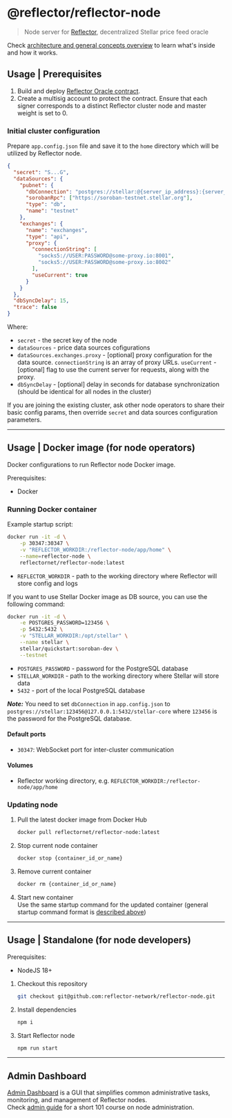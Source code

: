 # @reflector/reflector-node

> Node server for [Reflector](https://reflector.network), decentralized Stellar price feed oracle

Check [architecture and general concepts overview](docs/how-it-works.md) to learn what's inside and how it works.

## Usage | Prerequisites

1. Build and deploy [Reflector Oracle contract](https://github.com/reflector-network/reflector-contract).
2. Create a multisig account to protect the contract. Ensure that each signer corresponds to a distinct Reflector cluster node and 
   master weight is set to 0.

### Initial cluster configuration

Prepare `app.config.json` file and save it to the `home` directory which will be utilized by Reflector node. 

```json
{
  "secret": "S...G",
  "dataSources": {
    "pubnet": {
      "dbConnection": "postgres://stellar:@{server_ip_address}:{server_port}/stellar-core",
      "sorobanRpc": ["https://soroban-testnet.stellar.org"],
      "type": "db",
      "name": "testnet"
    },
    "exchanges": {
      "name": "exchanges",
      "type": "api",
      "proxy": {
        "connectionString": [
          "socks5://USER:PASSWORD@some-proxy.io:8001",
          "socks5://USER:PASSWORD@some-proxy.io:8002"
        ],
        "useCurrent": true
      }
    }
  },
  "dbSyncDelay": 15,
  "trace": false
}
```

Where:
- `secret` - the secret key of the node
- `dataSources` - price data sources cofigurations
- `dataSources.exchanges.proxy` - [optional] proxy configuration for the data source. `connectionString` is an array of proxy URLs. `useCurrent` - [optional] flag to use the current server for requests, along with the proxy.
- `dbSyncDelay` - [optional] delay in seconds for database synchronization (should be identical for all nodes in the cluster)
 
If you are joining the existing cluster, ask other node operators to share their basic config params, then override `secret` and data sources configuration parameters.

---

## Usage | Docker image (for node operators)

Docker configurations to run Reflector node Docker image.

Prerequisites:
- Docker

### Running Docker container

Example startup script:

```bash
docker run -it -d \
    -p 30347:30347 \
    -v "REFLECTOR_WORKDIR:/reflector-node/app/home" \
    --name=reflector-node \
    reflectornet/reflector-node:latest
```
- `REFLECTOR_WORKDIR` - path to the working directory where Reflector will store config and logs

If you want to use Stellar Docker image as DB source, you can use the following command:

```bash
docker run -it -d \
    -e POSTGRES_PASSWORD=123456 \
    -p 5432:5432 \
    -v "STELLAR_WORKDIR:/opt/stellar" \
    --name stellar \
    stellar/quickstart:soroban-dev \
    --testnet
```

- `POSTGRES_PASSWORD` - password for the PostgreSQL database
- `STELLAR_WORKDIR` - path to the working directory where Stellar will store data
- `5432` - port of the local PostgreSQL database

**_Note:_** You need to set `dbConnection` in `app.config.json` to `postgres://stellar:123456@127.0.0.1:5432/stellar-core` where `123456` is the
password for the PostgreSQL database.

#### Default ports 

- `30347`: WebSocket port for inter-cluster communication

#### Volumes

- Reflector working directory, e.g. `REFLECTOR_WORKDIR:/reflector-node/app/home`

### Updating node

1. Pull the latest docker image from Docker Hub
   ```bash
   docker pull reflectornet/reflector-node:latest
   ```
2. Stop current node container
   ```bash
   docker stop {container_id_or_name}
   ```
3. Remove current container
   ```bash
   docker rm {container_id_or_name}
   ```
4. Start new container  
   Use the same startup command for the updated container (general startup command format is [described above](#running-docker-container))

---

## Usage | Standalone (for node developers)

Prerequisites:
- NodeJS 18+

1. Checkout this repository
   ```bash
   git checkout git@github.com:reflector-network/reflector-node.git
   ```
2. Install dependencies
   ```bash
   npm i
   ```
3. Start Reflector node
   ```bash
   npm run start
   ```
--- 

## Admin Dashboard

[Admin Dashboard](https://node-admin.reflector.network) is a GUI that simplifies common administrative tasks, monitoring, and management of Reflector nodes.  
Check [admin guide](docs/admin/guide/index.md) for a short 101 course on node administration.
